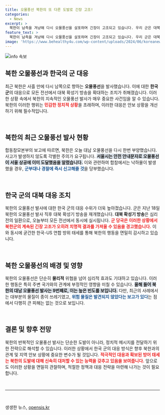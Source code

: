 ```yaml
---
title: 오물풍선 북한의 또 다른 도발로 긴장 고조!
categories:
  - News
excerpt: >
  북한이 남측을 겨냥해 다시 오물풍선을 살포하며 긴장이 고조되고 있습니다. 우리 군은 대북 확성기 방송을 확대하고, 어떤 도발에도 압도적으로 대응할 태세를 유지하고 있다고 경고했습니다.
feature_text: >
  북한이 남측을 겨냥해 다시 오물풍선을 살포하며 긴장이 고조되고 있습니다. 우리 군은 대북 확성기 방송을 확대하고, 어떤 도발에도 압도적으로 대응할 태세를 유지하고 있다고 경고했습니다.
image: 'https://www.behealthy4u.com/wp-content/uploads/2024/06/koreanews.jpg'
---
```


<p><img src="https://www.behealthy4u.com/wp-content/uploads/2024/06/koreanews.jpg" alt="info 속보" /></p>

<h2 data-ke-size="size26">북한 오물풍선과 한국의 군 대응</h2>

<p data-ke-size="size16">최근 북한은 사흘 만에 다시 남쪽으로 향하는 <b>오물풍선</b>을 발사했습니다. 이에 대한 <b>한국 군</b>의 대응으로 모든 전선에서 대북 확성기 방송을 확대하는 조치가 취해졌습니다. 이러한 상황 속에서 북한의 지속적인 오물풍선 발사가 매우 중요한 사건임을 알 수 있습니다. 북한의 이러한 행위는 <b><span style="color: #ee2323;">민감한 정치적 상황</span></b>을 초래하며, 이러한 대응은 안보 상황을 개선하기 위해 필수적입니다. </p>

<p data-ke-size="size16">&nbsp;</p>

<h2 data-ke-size="size26">북한의 최근 오물풍선 발사 현황</h2>

<p data-ke-size="size16">합동참모본부의 보고에 따르면, 북한은 오늘 대남 오물풍선을 다시 한번 부양했습니다. 사고가 발생하지 않도록 각별한 주의가 요구됩니다. <b><span style="background-color: #21538527;">서울시는 안전 안내문자로 오물풍선이 서울 상공에 이미 도달했음을 알렸습니다.</span></b> 이와 관련하여 합참에서는 낙하물이 발생했을 경우, <b><span style="color: #1a5490;">군부대나 경찰에 즉시 신고해줄 것</span></b>을 당부했습니다.</p>

<p data-ke-size="size16">&nbsp;</p>

<h2 data-ke-size="size26">한국 군의 대북 대응 조치</h2>

<p data-ke-size="size16">북한의 오물풍선 발사에 대한 한국 군의 대응 수위가 더욱 높아졌습니다. 군은 지난 18일 북한의 오물풍선 발사 직후 대북 확성기 방송을 재개했습니다. <b>대북 확성기 방송</b>은 심리전의 일환으로, 오늘부터 모든 전선에서 동시에 실시됩니다. <b><span style="color: #ee2323;">군 당국은 이러한 상황에서 북한군의 계속된 긴장 고조가 오히려 치명적 결과를 가져올 수 있음을 경고했습니다.</span></b> 이와 동시에 굳건한 한국-US 연합 방위 태세를 통해 북한의 행동을 면밀히 감시하고 있습니다.</p>

<p data-ke-size="size16">&nbsp;</p>

<h2 data-ke-size="size26">북한 오물풍선의 배경 및 영향</h2>

<p data-ke-size="size16">북한의 오물풍선은 단순히 <b>물리적</b> 위협을 넘어 심리적 효과도 기대하고 있습니다. 이러한 행동은 특히 주변 국가와의 관계에 부정적인 영향을 미칠 수 있습니다. <b><span style="background-color: #21538527;">올해 들어 북한의 대남 오물풍선 발사는 9번째로, 이는 높은 빈도를 보입니다.</span></b> 다만, 최근의 사례에서는 대부분의 물질이 종이 쓰레기였고, <b><span style="color: #1a5490;">위험 물질은 발견되지 않았다는 보고가 있다</span></b>는 점에서 다행히 큰 피해는 없는 것으로 보입니다.</p>

<p data-ke-size="size16">&nbsp;</p>

<h2 data-ke-size="size26">결론 및 향후 전망</h2>

<p data-ke-size="size16">북한의 반복적인 오물풍선 발사는 단순한 도발이 아니라, 정치적 메시지를 전달하기 위한 전략으로 해석할 수 있습니다. 이러한 상황에서 한국 군의 대응 방식은 향후 북한과의 관계 및 지역 안보 상황에 중요한 변수가 될 것입니다. <b><span style="color: #ee2323;">적극적인 대응과 확보된 방어 태세는 북한의 도발에 대해 신속히 대처할 수 있는 능력을 갖추고 있음을 보여줍니다.</span></b> 앞으로도 이러한 상황을 면밀히 관찰하며, 적절한 정책과 대응 전략을 마련해 나가는 것이 필요합니다.</p>

<p data-ke-size="size16">&nbsp;</p>

<hr/>

<p data-ke-size="size16">&nbsp;</p>
생생한 뉴스, <a href="https://opensis.kr" rel="dofollow">opensis.kr</a>



